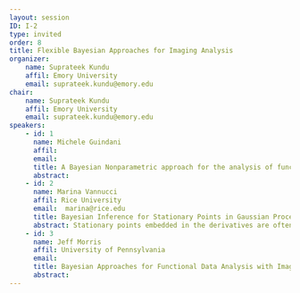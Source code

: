 ```yaml
---
layout: session
ID: I-2
type: invited
order: 8
title: Flexible Bayesian Approaches for Imaging Analysis
organizer:
    name: Suprateek Kundu
    affil: Emory University        
    email: suprateek.kundu@emory.edu
chair:
    name: Suprateek Kundu
    affil: Emory University
    email: suprateek.kundu@emory.edu
speakers:
    - id: 1
      name: Michele Guindani
      affil: 
      email: 
      title: A Bayesian Nonparametric approach for the analysis of functional data in neuroimaging
      abstract: 
    - id: 2
      name: Marina Vannucci
      affil: Rice University
      email:  marina@rice.edu
      title: Bayesian Inference for Stationary Points in Gaussian Process Regression Models with Applications to ERP Analysis
      abstract: Stationary points embedded in the derivatives are often critical for a model to be interpretable and may be considered as key  features of interest in many applications. We propose a semiparametric Bayesian model to efficiently infer the locations of stationary points  of a nonparametric function, while treating the function itself as a  nuisance parameter. We use Gaussian processes as a flexible prior for  the underlying function and impose derivative constraints to control  the function's shape via conditioning. We illustrate the proposed  methods using simulations and then apply the method to the estimation  of event-related potentials (ERP) derived from electroencephalography  (EEG) signals. We show how the proposed method automatically  identifies characteristic components and their latencies at the  individual level, avoiding the excessive averaging across subjects  which is routinely done in the field to obtain smooth curves. By  applying this approach to EEG data collected from younger and older  adults during a speech perception task, we are able to demonstrate how  the time course of speech perception processes change with age.
    - id: 3
      name: Jeff Morris
      affil: University of Pennsylvania
      email: 
      title: Bayesian Approaches for Functional Data Analysis with Imaging Applications
      abstract: 
---
```

